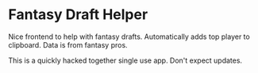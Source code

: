 # Fantasy Draft Helper
Nice frontend to help with fantasy drafts. Automatically adds top player to clipboard. Data is from fantasy pros.

This is a quickly hacked together single use app. Don't expect updates.
